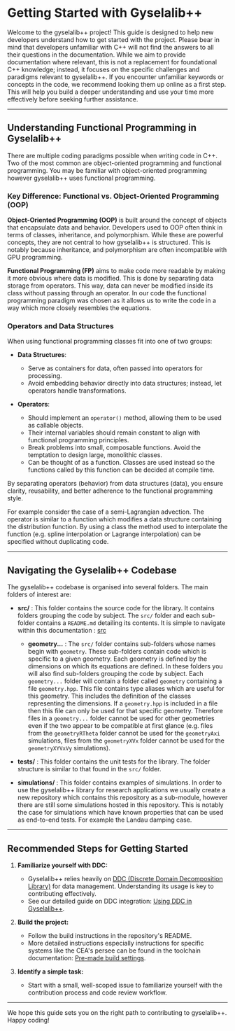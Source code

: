 # Getting Started with Gyselalib++

Welcome to the gyselalib++ project! This guide is designed to help new developers understand how to get started with the project. Please bear in mind that developers unfamiliar with C++ will not find the answers to all their questions in the documentation. While we aim to provide documentation where relevant, this is not a replacement for foundational C++ knowledge; instead, it focuses on the specific challenges and paradigms relevant to gyselalib++. If you encounter unfamiliar keywords or concepts in the code, we recommend looking them up online as a first step. This will help you build a deeper understanding and use your time more effectively before seeking further assistance.

---

## Understanding Functional Programming in Gyselalib++

There are multiple coding paradigms possible when writing code in C++. Two of the most common are object-oriented programming and functional programming. You may be familiar with object-oriented programming however gyselalib++ uses functional programming.

### Key Difference: Functional vs. Object-Oriented Programming (OOP)

**Object-Oriented Programming (OOP)** is built around the concept of objects that encapsulate data and behavior. Developers used to OOP often think in terms of classes, inheritance, and polymorphism. While these are powerful concepts, they are not central to how gyselalib++ is structured. This is notably because inheritance, and polymorphism are often incompatible with GPU programming.

**Functional Programming (FP)** aims to make code more readable by making it more obvious where data is modified. This is done by separating data storage from operators. This way, data can never be modified inside its class without passing through an operator. In our code the functional programming paradigm was chosen as it allows us to write the code in a way which more closely resembles the equations.

### Operators and Data Structures

When using functional programming classes fit into one of two groups:

- **Data Structures**:
  - Serve as containers for data, often passed into operators for processing.
  - Avoid embedding behavior directly into data structures; instead, let operators handle transformations.

- **Operators**:
  - Should implement an `operator()` method, allowing them to be used as callable objects.
  - Their internal variables should remain constant to align with functional programming principles.
  - Break problems into small, composable functions. Avoid the temptation to design large, monolithic classes.
  - Can be thought of as a function. Classes are used instead so the functions called by this function can be decided at compile time.

By separating operators (behavior) from data structures (data), you ensure clarity, reusability, and better adherence to the functional programming style.

For example consider the case of a semi-Lagrangian advection. The operator is similar to a function which modifies a data structure containing the distribution function. By using a class the method used to interpolate the function (e.g. spline interpolation or Lagrange interpolation) can be specified without duplicating code.


---

## Navigating the Gyselalib++ Codebase

The gyselalib++ codebase is organised into several folders. The main folders of interest are:
- **src/** : This folder contains the source code for the library. It contains folders grouping the code by subject. The `src/` folder and each sub-folder contains a `README.md` detailing its contents. It is simple to navigate within this documentation : [src](../../src/README.md)
    - **geometry...** : The `src/` folder contains sub-folders whose names begin with `geometry`. These sub-folders contain code which is specific to a given geometry. Each geometry is defined by the dimensions on which its equations are defined. In these folders you will also find sub-folders grouping the code by subject. Each `geometry...` folder will contain a folder called `geometry` containing a file `geometry.hpp`. This file contains type aliases which are useful for this geometry. This includes the definition of the classes representing the dimensions. If a `geometry.hpp` is included in a file then this file can only be used for that specific geometry. Therefore files in a `geometry...` folder cannot be used for other geometries even if the two appear to be compatible at first glance (e.g. files from the `geometryRTheta` folder cannot be used for the `geometryAxi` simulations, files from the `geometryXVx` folder cannot be used for the `geometryXYVxVy` simulations).

- **tests/** : This folder contains the unit tests for the library. The folder structure is similar to that found in the `src/` folder.

- **simulations/** : This folder contains examples of simulations. In order to use the gyselalib++ library for research applications we usually create a new repository which contains this repository as a sub-module, however there are still some simulations hosted in this repository. This is notably the case for simulations which have known properties that can be used as end-to-end tests. For example the Landau damping case.


---

## Recommended Steps for Getting Started

1. **Familiarize yourself with DDC:**

   - Gyselalib++ relies heavily on [DDC (Discrete Domain Decomposition Library)](https://ddc.mdls.fr/) for data management. Understanding its usage is key to contributing effectively.
   - See our detailed guide on DDC integration: [Using DDC in Gyselalib++](DDC_in_gyselalibxx.md).

2. **Build the project:**

   - Follow the build instructions in the repository's README.
   - More detailed instructions especially instructions for specific systems like the CEA's persee can be found in the toolchain documentation: [Pre-made build settings](../../toolchains/README.md).

3. **Identify a simple task:**

   - Start with a small, well-scoped issue to familiarize yourself with the contribution process and code review workflow.


---

We hope this guide sets you on the right path to contributing to gyselalib++. Happy coding!

